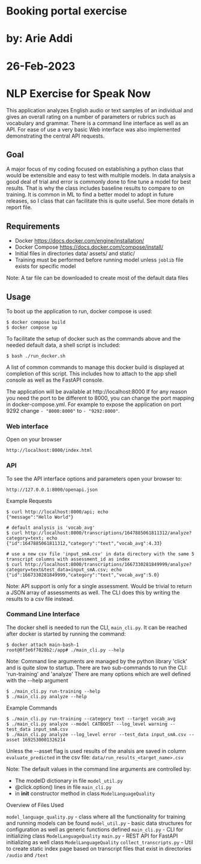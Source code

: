 # Booking portal exercise
# by: Arie Addi
# 26-Feb-2023
# NLP Exercise for Speak Now
 
This application analyzes English audio or text samples of an individual and gives an overall rating on a number of parameters or rubrics such as vocabulary and grammar. There is a command line interface as well as an API. For ease of use a very basic Web interface was also implemented demonstrating the central API requests.

## Goal
A major focus of my coding focused on establishing a python class that would be extensible and easy to test with multiple models. In data analysis a good deal of trial and error is commonly done to fine tune a model for best results. That is why the class includes baseline results to compare to on training. It is common in ML to find a better model to adopt in future releases, so I class that can facilitate this is quite useful. See more details in report file.

## Requirements

 - Docker https://docs.docker.com/engine/installation/
 - Docker Compose https://docs.docker.com/compose/install/
 - Initial files in directories data/ assets/ and static/
 - Training must be performed before running model unless `joblib` file exists for specific model

Note: A tar file can be downloaded to create most of the default data files

## Usage

To boot up the application to run, docker compose is used:

```
$ docker compose build
$ docker compose up
```

To facilitate the setup of docker such as the commands above and the needed default data, a shell script is included:

```
$ bash ./run_docker.sh
```

A list of common commands to manage this docker build is displayed at completion of this script. This includes how to attach to the app shell console as well as the FastAPI console.

The application will be available at http://localhost:8000 If for any reason you need the port to be different to 8000, you can change the port mapping in docker-compose.yml. For example to expose the application on port 9292 change `- "8000:8000"` to `- "9292:8000"`.

### Web interface

Open on your browser

```
http://localhost:8000/index.html
```

### API

To see the API interface options and parameters open your browser to:

```
http://127.0.0.1:8000/openapi.json
```

Example Requests

```
$ curl http://localhost:8000/api; echo
{"message":"Hello World"}

# default analysis is 'vocab_avg'
$ curl http://localhost:8000/transcriptions/1647885061811312/analyze?category=text; echo
{"id":1647885061811312,"category":"text","vocab_avg":4.33}

# use a new csv file 'input_smA.csv' in data directory with the same 5 transcript columns with assessment_id as index
$ curl http://localhost:8000/transcriptions/1667330281849999/analyze?category=text&test_data=input_smA.csv; echo
{"id":1667330281849999,"category":"text","vocab_avg":5.0}
```

Note: API support is only for a single assessment. Would be trivial to return a JSON array of assessments as well. The CLI
does this by writing the results to a csv file instead.

### Command Line Interface

The docker shell is needed to run the CLI, `main_cli.py`. It can be reached after 
docker is started by running the command:

```
$ docker attach main-bash-1
root@0f3e6f7020b2:/app# ./main_cli.py --help
```

Note: Command line arguments are managed by the python library 'click' and is quite slow to startup.
There are two sub-commands to run the CLI: 'run-training' and 'analyze'
There are many options which are well defined with the --help argument

```
$ ./main_cli.py run-training --help
$ ./main_cli.py analyze --help
```

Example Commands

```
$ ./main_cli.py run-training --category text --target vocab_avg 
$ ./main_cli.py analyze --model CATBOOST --log_level warning --test_data input_smA.csv
$ ./main_cli.py analyze --log_level error --test_data input_smA.csv --asset 1692530001326214
```

Unless the --asset flag is used results of the analsis are saved in column `evaluate_predicted` in the csv file:
   `data/run_results_<target_name>.csv`

Note: The default values in the command line arguments are controlled by:
   - The modelD dictionary in file `model_util.py`
   - @click.option() lines in file `main_cli.py`
   - in __init__ constructor method in class `ModelLanguageQuality`

Overview of Files Used

`model_language_quality.py` - class where all the functionality for training and running models can be found
`model_util.py` - basic data structures for configuration as well as generic functions defined
`main_cli.py` - CLI for initializing class `ModelLanguageQuality`
`main.py` - REST API for FastAPI initializing as well class `ModelLanguageQuality`
`collect_transcripts.py` - Util to create static index page based on transcript files that exist in directories `/audio` and `/text`
